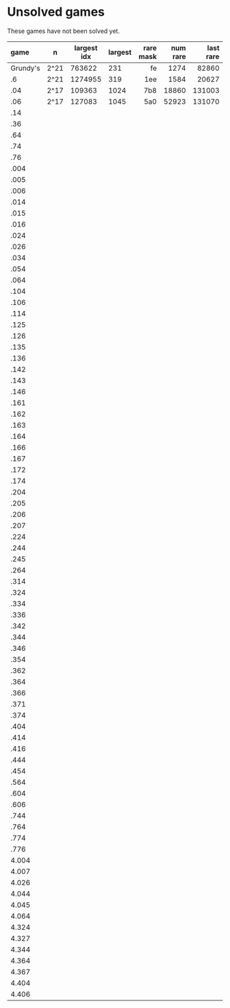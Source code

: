 # Unsolved games

These games have not been solved yet.

game  | n     | largest idx | largest | rare mask | num rare | last rare
:---  | ----- | ----------- | --------| --------: | -------: | --------:
Grundy's | 2^21 | 763622    | 231     | fe        | 1274     | 82860
.6    | 2^21  | 1274955     | 319     | 1ee       | 1584     | 20627
.04   | 2^17  | 109363      | 1024    | 7b8       | 18860    | 131003
.06   | 2^17  | 127083      | 1045    | 5a0       | 52923    | 131070
.14   | 
.36   |
.64   |
.74   |
.76   |
.004  |
.005  |
.006  |
.014  |
.015  |
.016  |
.024  |
.026  |
.034  |
.054  |
.064  |
.104  |
.106  |
.114  |
.125  |
.126  |
.135  |
.136  |
.142  |
.143  |
.146  |
.161  |
.162  |
.163  |
.164  |
.166  |
.167  |
.172  |
.174  |
.204  |
.205  |
.206  |
.207  |
.224  |
.244  |
.245  |
.264  |
.314  |
.324  |
.334  |
.336  |
.342  |
.344  |
.346  |
.354  |
.362  |
.364  |
.366  |
.371  |
.374  |
.404  |
.414  |
.416  |
.444  |
.454  |
.564  |
.604  |
.606  |
.744  |
.764  |
.774  |
.776  |
4.004 |
4.007 |
4.026 |
4.044 |
4.045 |
4.064 |
4.324 |
4.327 |
4.344 |
4.364 |
4.367 |
4.404 |
4.406 |
